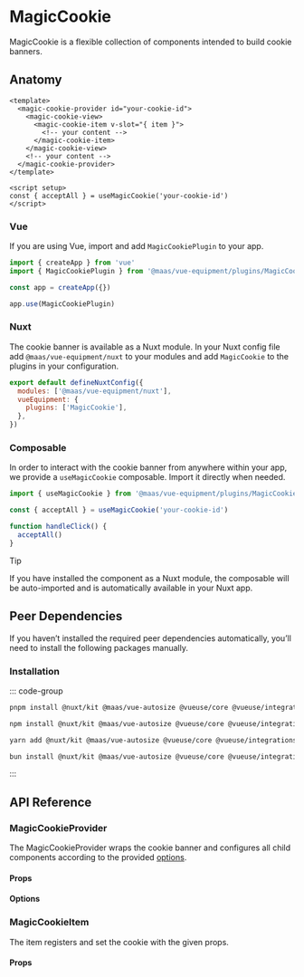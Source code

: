 # MagicCookie

MagicCookie is a flexible collection of components intended to build cookie banners.

<component-preview src="./demo/DefaultDemo.vue" />

<!--@include: @/apps/docs/src/content/snippets/overview.md-->

## Anatomy

```vue
<template>
  <magic-cookie-provider id="your-cookie-id">
    <magic-cookie-view>
      <magic-cookie-item v-slot="{ item }">
        <!-- your content -->
      </magic-cookie-item>
    </magic-cookie-view>
    <!-- your content -->
  </magic-cookie-provider>
</template>

<script setup>
const { acceptAll } = useMagicCookie('your-cookie-id')
</script>
```

<!--@include: @/apps/docs/src/content/snippets/installation.md-->

### Vue

If you are using Vue, import and add `MagicCookiePlugin` to your app.

```js
import { createApp } from 'vue'
import { MagicCookiePlugin } from '@maas/vue-equipment/plugins/MagicCookie'

const app = createApp({})

app.use(MagicCookiePlugin)
```

### Nuxt

The cookie banner is available as a Nuxt module. In your Nuxt config file add `@maas/vue-equipment/nuxt` to your modules and add `MagicCookie` to the plugins in your configuration.

```js
export default defineNuxtConfig({
  modules: ['@maas/vue-equipment/nuxt'],
  vueEquipment: {
    plugins: ['MagicCookie'],
  },
})
```

### Composable

In order to interact with the cookie banner from anywhere within your app, we provide a `useMagicCookie` composable. Import it directly when needed.

```js
import { useMagicCookie } from '@maas/vue-equipment/plugins/MagicCookie'

const { acceptAll } = useMagicCookie('your-cookie-id')

function handleClick() {
  acceptAll()
}
```

> [!TIP]
> If you have installed the component as a Nuxt module, the composable will be auto-imported and is automatically available in your Nuxt app.

## Peer Dependencies

If you haven’t installed the required peer dependencies automatically, you’ll need to install the following packages manually.

<ProseTable
  :columns="[
    { label: 'Package'},
  ]"
  :rows="[
    {
      items: [
        {
          label: '[@nuxt/kit](https://www.npmjs.com/package/@nuxt/kit)'
        }
      ]
    },
    {
      items: [
        {
          label: '[@maas/vue-autosize](https://www.npmjs.com/package/@maas/vue-autosize)'
        }
      ]
    },
    {
      items: [
        {
          label: '[@vueuse/core](https://www.npmjs.com/package/@vueuse/core)'
        }
      ]
    },
     {
      items: [
        {
          label: '[@vueuse/integrations](https://www.npmjs.com/package/@vueuse/integrations)'
        }
      ]
    },
    {
      items: [
        {
          label: '[defu](https://www.npmjs.com/package/defu)'
        }
      ]
    },
    {
      items: [
        {
          label: '[universal-cookie](https://www.npmjs.com/package/universal-cookie)'
        }
      ]
    }
  ]"
/>

### Installation

::: code-group

```sh [pnpm]
pnpm install @nuxt/kit @maas/vue-autosize @vueuse/core @vueuse/integrations defu universal-cookie
```

```sh [npm]
npm install @nuxt/kit @maas/vue-autosize @vueuse/core @vueuse/integrations defu universal-cookie
```

```sh [yarn]
yarn add @nuxt/kit @maas/vue-autosize @vueuse/core @vueuse/integrations defu universal-cookie
```

```sh [bun]
bun install @nuxt/kit @maas/vue-autosize @vueuse/core @vueuse/integrations defu universal-cookie
```

:::

## API Reference

### MagicCookieProvider

The MagicCookieProvider wraps the cookie banner and configures all child components according to the provided [options](#options).

#### Props

<ProseTable 
  :columns="[
    { label: 'Prop' },
    { label: 'Type' },
    { label: 'Required' }
  ]"
  :rows="[
    {
      items: [
        {
          label: 'id',
          description: 'Providing an id is required. Can either be a string or a ref.'
        },
        {
          label: 'MaybeRef\<string\>',
          escape: true
        },
        {
          label: 'true'
        }
      ]
    },
    {
      items: [
        {
          label: 'options',
          description: 'Refer to the [options table](#options) for details.'
        },
        {
          label: 'MagicCookieOptions'
        },
        {
          label: 'false'
        }
      ]
    },
  ]"
/>

#### Options

<ProseTable 
  :columns="[
    { label: 'Option' },
    { label: 'Type' },
    { label: 'Default' }
  ]"
  :rows="[
    {
      items: [
        { 
          label: 'maxAge',
          description: 'Maximum age of the cookie in seconds.'
        },
        { label: 'number' },
        { label: '86400' }
      ]
    },
    {
      items: [
        {
          label: 'transition',
          description: 'Configure the transition name of the cookie view.'
        },
        { label: 'string' },
        { label: 'magic-cookie-view' }
      ]
    },
    {
      items: [
        {
          label: 'animation.duration',
          description: 'Configure the cookie banner’s animation duration.'
        },
        {
          label: 'number'
        },
        {
          label: '300'
        }
      ]
    },
    {
      items: [
        {
          label: 'animation.easing',
          description: 'Configure the cookie banner’s animation easing.'
        },
        {
          label: 'function',
          description: '(t: number) => number'
        },
        {
          label: 'easeOutQuad',
          descriptipn: 't * (2 - t)'
        }
      ]
    },
  ]"
/>

### MagicCookieItem

The item registers and set the cookie with the given props.

#### Props

<ProseTable 
  :columns="[
    { label: 'Prop' },
    { label: 'Type' },
    { label: 'Required' }
  ]"
  :rows="[
    {
      items: [
        {
          label: 'id',
          description: 'Providing an id is optional.'
        },
        {
          label: 'MaybeRef\<string\>',
          escape: true
        },
        {
          label: 'true'
        }
      ]
    },
    {
      items: [
        {
          label: 'maxAge',
          description: 'Override the maximum age of the cookie in seconds.'
        },
        {
          label: 'number'
        },
        {
          label: '–'
        }
      ]
    },
  ]"
/>
